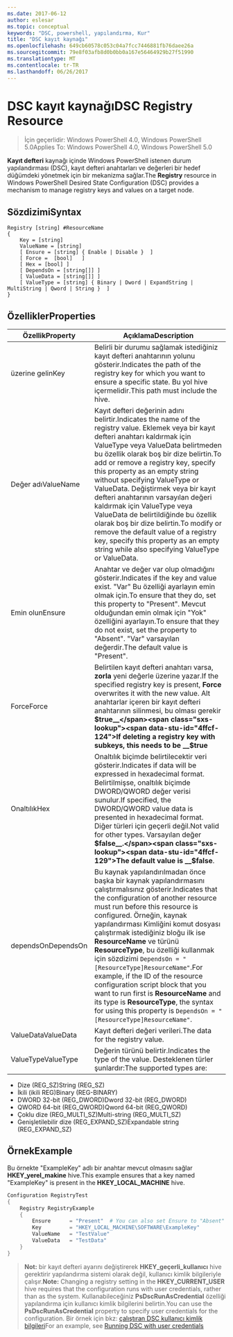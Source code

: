 ```yaml
---
ms.date: 2017-06-12
author: eslesar
ms.topic: conceptual
keywords: "DSC, powershell, yapılandırma, Kur"
title: "DSC kayıt kaynağı"
ms.openlocfilehash: 649cb60578c053c04a7fcc7446881fb76daee26a
ms.sourcegitcommit: 79e8f03afb8d0b0bb0a167e56464929b27f51990
ms.translationtype: MT
ms.contentlocale: tr-TR
ms.lasthandoff: 06/26/2017
---
```

# <a name="dsc-registry-resource"></a><span data-ttu-id="4ffcf-103">DSC kayıt kaynağı</span><span class="sxs-lookup"><span data-stu-id="4ffcf-103">DSC Registry Resource</span></span>

> <span data-ttu-id="4ffcf-104">İçin geçerlidir: Windows PowerShell 4.0, Windows PowerShell 5.0</span><span class="sxs-lookup"><span data-stu-id="4ffcf-104">Applies To: Windows PowerShell 4.0, Windows PowerShell 5.0</span></span>

<span data-ttu-id="4ffcf-105">**Kayıt defteri** kaynağı içinde Windows PowerShell istenen durum yapılandırması (DSC), kayıt defteri anahtarları ve değerleri bir hedef düğümdeki yönetmek için bir mekanizma sağlar.</span><span class="sxs-lookup"><span data-stu-id="4ffcf-105">The **Registry** resource in Windows PowerShell Desired State Configuration (DSC) provides a mechanism to manage registry keys and values on a target node.</span></span>

## <a name="syntax"></a><span data-ttu-id="4ffcf-106">Sözdizimi</span><span class="sxs-lookup"><span data-stu-id="4ffcf-106">Syntax</span></span>

```
Registry [string] #ResourceName
{
    Key = [string]
    ValueName = [string]
    [ Ensure = [string] { Enable | Disable }  ]
    [ Force =  [bool]   ]
    [ Hex = [bool] ]
    [ DependsOn = [string[]] ]
    [ ValueData = [string[]] ]
    [ ValueType = [string] { Binary | Dword | ExpandString | MultiString | Qword | String }  ]
}
```

## <a name="properties"></a><span data-ttu-id="4ffcf-107">Özellikler</span><span class="sxs-lookup"><span data-stu-id="4ffcf-107">Properties</span></span>
|  <span data-ttu-id="4ffcf-108">Özellik</span><span class="sxs-lookup"><span data-stu-id="4ffcf-108">Property</span></span>  |  <span data-ttu-id="4ffcf-109">Açıklama</span><span class="sxs-lookup"><span data-stu-id="4ffcf-109">Description</span></span>   | 
|---|---| 
| <span data-ttu-id="4ffcf-110">üzerine gelin</span><span class="sxs-lookup"><span data-stu-id="4ffcf-110">Key</span></span>| <span data-ttu-id="4ffcf-111">Belirli bir durumu sağlamak istediğiniz kayıt defteri anahtarının yolunu gösterir.</span><span class="sxs-lookup"><span data-stu-id="4ffcf-111">Indicates the path of the registry key for which you want to ensure a specific state.</span></span> <span data-ttu-id="4ffcf-112">Bu yol hive içermelidir.</span><span class="sxs-lookup"><span data-stu-id="4ffcf-112">This path must include the hive.</span></span>| 
| <span data-ttu-id="4ffcf-113">Değer adı</span><span class="sxs-lookup"><span data-stu-id="4ffcf-113">ValueName</span></span>| <span data-ttu-id="4ffcf-114">Kayıt defteri değerinin adını belirtir.</span><span class="sxs-lookup"><span data-stu-id="4ffcf-114">Indicates the name of the registry value.</span></span> <span data-ttu-id="4ffcf-115">Eklemek veya bir kayıt defteri anahtarı kaldırmak için ValueType veya ValueData belirtmeden bu özellik olarak boş bir dize belirtin.</span><span class="sxs-lookup"><span data-stu-id="4ffcf-115">To add or remove a registry key, specify this property as an empty string without specifying ValueType or ValueData.</span></span> <span data-ttu-id="4ffcf-116">Değiştirmek veya bir kayıt defteri anahtarının varsayılan değeri kaldırmak için ValueType veya ValueData de belirtildiğinde bu özellik olarak boş bir dize belirtin.</span><span class="sxs-lookup"><span data-stu-id="4ffcf-116">To modify or remove the default value of a registry key, specify this property as an empty string while also specifying ValueType or ValueData.</span></span>| 
| <span data-ttu-id="4ffcf-117">Emin olun</span><span class="sxs-lookup"><span data-stu-id="4ffcf-117">Ensure</span></span>| <span data-ttu-id="4ffcf-118">Anahtar ve değer var olup olmadığını gösterir.</span><span class="sxs-lookup"><span data-stu-id="4ffcf-118">Indicates if the key and value exist.</span></span> <span data-ttu-id="4ffcf-119">"Var" Bu özelliği ayarlayın emin olmak için.</span><span class="sxs-lookup"><span data-stu-id="4ffcf-119">To ensure that they do, set this property to "Present".</span></span> <span data-ttu-id="4ffcf-120">Mevcut olduğundan emin olmak için "Yok" özelliğini ayarlayın.</span><span class="sxs-lookup"><span data-stu-id="4ffcf-120">To ensure that they do not exist, set the property to "Absent".</span></span> <span data-ttu-id="4ffcf-121">"Var" varsayılan değerdir.</span><span class="sxs-lookup"><span data-stu-id="4ffcf-121">The default value is "Present".</span></span>| 
| <span data-ttu-id="4ffcf-122">Force</span><span class="sxs-lookup"><span data-stu-id="4ffcf-122">Force</span></span>| <span data-ttu-id="4ffcf-123">Belirtilen kayıt defteri anahtarı varsa, __zorla__ yeni değerle üzerine yazar.</span><span class="sxs-lookup"><span data-stu-id="4ffcf-123">If the specified registry key is present, __Force__ overwrites it with the new value.</span></span> <span data-ttu-id="4ffcf-124">Alt anahtarlar içeren bir kayıt defteri anahtarının silinmesi, bu olması gerekir __$true__</span><span class="sxs-lookup"><span data-stu-id="4ffcf-124">If deleting a registry key with subkeys, this needs to be __$true__</span></span>| 
| <span data-ttu-id="4ffcf-125">Onaltılık</span><span class="sxs-lookup"><span data-stu-id="4ffcf-125">Hex</span></span>| <span data-ttu-id="4ffcf-126">Onaltılık biçimde belirtilecektir veri gösterir.</span><span class="sxs-lookup"><span data-stu-id="4ffcf-126">Indicates if data will be expressed in hexadecimal format.</span></span> <span data-ttu-id="4ffcf-127">Belirtilmişse, onaltılık biçimde DWORD/QWORD değer verisi sunulur.</span><span class="sxs-lookup"><span data-stu-id="4ffcf-127">If specified, the DWORD/QWORD value data is presented in hexadecimal format.</span></span> <span data-ttu-id="4ffcf-128">Diğer türleri için geçerli değil.</span><span class="sxs-lookup"><span data-stu-id="4ffcf-128">Not valid for other types.</span></span> <span data-ttu-id="4ffcf-129">Varsayılan değer __$false__.</span><span class="sxs-lookup"><span data-stu-id="4ffcf-129">The default value is __$false__.</span></span>| 
| <span data-ttu-id="4ffcf-130">dependsOn</span><span class="sxs-lookup"><span data-stu-id="4ffcf-130">DependsOn</span></span>| <span data-ttu-id="4ffcf-131">Bu kaynak yapılandırılmadan önce başka bir kaynak yapılandırmasını çalıştırmalısınız gösterir.</span><span class="sxs-lookup"><span data-stu-id="4ffcf-131">Indicates that the configuration of another resource must run before this resource is configured.</span></span> <span data-ttu-id="4ffcf-132">Örneğin, kaynak yapılandırması Kimliğini komut dosyası çalıştırmak istediğiniz bloğu ilk ise __ResourceName__ ve türünü __ResourceType__, bu özelliği kullanmak için sözdizimi `DependsOn = "[ResourceType]ResourceName"`.</span><span class="sxs-lookup"><span data-stu-id="4ffcf-132">For example, if the ID of the resource configuration script block that you want to run first is __ResourceName__ and its type is __ResourceType__, the syntax for using this property is `DependsOn = "[ResourceType]ResourceName"`.</span></span>| 
| <span data-ttu-id="4ffcf-133">ValueData</span><span class="sxs-lookup"><span data-stu-id="4ffcf-133">ValueData</span></span>| <span data-ttu-id="4ffcf-134">Kayıt defteri değeri verileri.</span><span class="sxs-lookup"><span data-stu-id="4ffcf-134">The data for the registry value.</span></span>| 
| <span data-ttu-id="4ffcf-135">ValueType</span><span class="sxs-lookup"><span data-stu-id="4ffcf-135">ValueType</span></span>| <span data-ttu-id="4ffcf-136">Değerin türünü belirtir.</span><span class="sxs-lookup"><span data-stu-id="4ffcf-136">Indicates the type of the value.</span></span> <span data-ttu-id="4ffcf-137">Desteklenen türler şunlardır:</span><span class="sxs-lookup"><span data-stu-id="4ffcf-137">The supported types are:</span></span> 
<ul><li><span data-ttu-id="4ffcf-138">Dize (REG_SZ)</span><span class="sxs-lookup"><span data-stu-id="4ffcf-138">String (REG_SZ)</span></span></li>


<li><span data-ttu-id="4ffcf-139">İkili (ikili REG)</span><span class="sxs-lookup"><span data-stu-id="4ffcf-139">Binary (REG-BINARY)</span></span></li>


<li><span data-ttu-id="4ffcf-140">DWORD 32-bit (REG_DWORD)</span><span class="sxs-lookup"><span data-stu-id="4ffcf-140">Dword 32-bit (REG_DWORD)</span></span></li>


<li><span data-ttu-id="4ffcf-141">QWORD 64-bit (REG_QWORD)</span><span class="sxs-lookup"><span data-stu-id="4ffcf-141">Qword 64-bit (REG_QWORD)</span></span></li>


<li><span data-ttu-id="4ffcf-142">Çoklu dize (REG_MULTI_SZ)</span><span class="sxs-lookup"><span data-stu-id="4ffcf-142">Multi-string (REG_MULTI_SZ)</span></span></li>


<li><span data-ttu-id="4ffcf-143">Genişletilebilir dize (REG_EXPAND_SZ)</span><span class="sxs-lookup"><span data-stu-id="4ffcf-143">Expandable string (REG_EXPAND_SZ)</span></span></li></ul>

## <a name="example"></a><span data-ttu-id="4ffcf-144">Örnek</span><span class="sxs-lookup"><span data-stu-id="4ffcf-144">Example</span></span>
<span data-ttu-id="4ffcf-145">Bu örnekte "ExampleKey" adlı bir anahtar mevcut olmasını sağlar **HKEY\_yerel\_makine** hive.</span><span class="sxs-lookup"><span data-stu-id="4ffcf-145">This example ensures that a key named "ExampleKey" is present in the **HKEY\_LOCAL\_MACHINE** hive.</span></span>
```powershell
Configuration RegistryTest
{
    Registry RegistryExample
    {
        Ensure      = "Present"  # You can also set Ensure to "Absent"
        Key         = "HKEY_LOCAL_MACHINE\SOFTWARE\ExampleKey"
        ValueName   = "TestValue"
        ValueData   = "TestData"
    }
}
```

><span data-ttu-id="4ffcf-146">**Not:** bir kayıt defteri ayarını değiştirerek **HKEY\_geçerli\_kullanıcı** hive gerektirir yapılandırma sistemi olarak değil, kullanıcı kimlik bilgileriyle çalışır.</span><span class="sxs-lookup"><span data-stu-id="4ffcf-146">**Note:** Changing a registry setting in the **HKEY\_CURRENT\_USER** hive requires that the configuration runs with user credentials, rather than as the system.</span></span>
><span data-ttu-id="4ffcf-147">Kullanabileceğiniz **PsDscRunAsCredential** özelliği yapılandırma için kullanıcı kimlik bilgilerini belirtin.</span><span class="sxs-lookup"><span data-stu-id="4ffcf-147">You can use the **PsDscRunAsCredential** property to specify user credentials for the configuration.</span></span> <span data-ttu-id="4ffcf-148">Bir örnek için bkz: [çalıştıran DSC kullanıcı kimlik bilgileri](runAsUser.md)</span><span class="sxs-lookup"><span data-stu-id="4ffcf-148">For an example, see [Running DSC with user credentials](runAsUser.md)</span></span>



